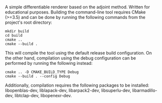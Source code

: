 A simple differentiable renderer based on the adjoint method. Written for educational purposes. Building the command-line tool requires CMake (>=3.5) and can be done by running the following commands from the project's root directory:

```
mkdir build
cd build
cmake ..
cmake --build .
```

This will compile the tool using the default release build configuration. On the other hand, compilation using the debug configuration can be performed by running the following instead:

```
cmake .. -D CMAKE_BUILD_TYPE Debug
cmake --build . --config Debug
```

Additionally, compilation requires the following packages to be installed: libopenblas-dev, liblapack-dev, libarpack2-dev, libsuperlu-dev, libarmadillo-dev, libtclap-dev, libopenexr-dev.
